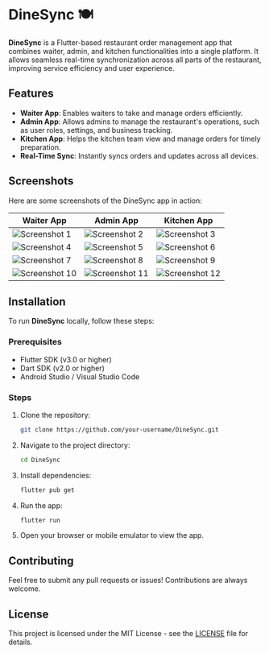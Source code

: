 
# DineSync 🍽️

**DineSync** is a Flutter-based restaurant order management app that combines waiter, admin, and kitchen functionalities into a single platform. It allows seamless real-time synchronization across all parts of the restaurant, improving service efficiency and user experience.

## Features
- **Waiter App**: Enables waiters to take and manage orders efficiently.
- **Admin App**: Allows admins to manage the restaurant's operations, such as user roles, settings, and business tracking.
- **Kitchen App**: Helps the kitchen team view and manage orders for timely preparation.
- **Real-Time Sync**: Instantly syncs orders and updates across all devices.

## Screenshots
Here are some screenshots of the DineSync app in action:

| Waiter App | Admin App | Kitchen App |
|------------|-----------|-------------|
| ![Screenshot 1](https://github.com/user-attachments/assets/f87496db-d66b-40e1-a8ac-b4ad6e552f81) | ![Screenshot 2](https://github.com/user-attachments/assets/2fd38dc8-ab94-4ed2-8dd1-ee8a09fb1383) | ![Screenshot 3](https://github.com/user-attachments/assets/bb7f1b8d-6938-4031-b23b-83c25cf487c9) |
| ![Screenshot 4](https://github.com/user-attachments/assets/4dc316e4-4399-4f2b-8391-d5aaa7cf3fa5) | ![Screenshot 5](https://github.com/user-attachments/assets/1cc9d784-6b66-4813-bcb9-7dc61a686e34) | ![Screenshot 6](https://github.com/user-attachments/assets/f3881536-89e6-414c-bb08-b3a8938d5ecd) |
| ![Screenshot 7](https://github.com/user-attachments/assets/c7d527ae-58fe-47dc-8875-f0aa4b27fcf9) | ![Screenshot 8](https://github.com/user-attachments/assets/2e29118e-6751-4dd7-8700-c39c17278fd6) | ![Screenshot 9](https://github.com/user-attachments/assets/31d1e0d5-235e-4aff-bf57-28cc3dcd98f4) |
| ![Screenshot 10](https://github.com/user-attachments/assets/84560650-f956-43f9-adcc-f9b7d5349bf1) | ![Screenshot 11](https://github.com/user-attachments/assets/b53f1134-5d30-46b3-96fb-0751a784be6e) | ![Screenshot 12](https://github.com/user-attachments/assets/d17c8c4b-ab08-419d-9bd4-03ac477da463) |

## Installation

To run **DineSync** locally, follow these steps:

### Prerequisites
- Flutter SDK (v3.0 or higher)
- Dart SDK (v2.0 or higher)
- Android Studio / Visual Studio Code

### Steps

1. Clone the repository:
   ```bash
   git clone https://github.com/your-username/DineSync.git
   ```

2. Navigate to the project directory:
   ```bash
   cd DineSync
   ```

3. Install dependencies:
   ```bash
   flutter pub get
   ```

4. Run the app:
   ```bash
   flutter run
   ```

5. Open your browser or mobile emulator to view the app.

## Contributing

Feel free to submit any pull requests or issues! Contributions are always welcome.

## License

This project is licensed under the MIT License - see the [LICENSE](LICENSE) file for details.
